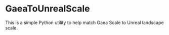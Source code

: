# GaeaToUnrealScale
This is a simple Python utility to help match Gaea Scale to Unreal landscape scale.
